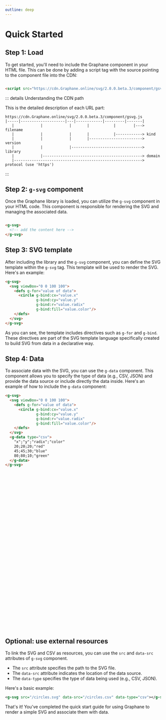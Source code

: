 ```yaml
---
outline: deep
---
```


# Quick Started

## Step 1: Load

To get started, you'll need to include the Graphane component in your HTML file. This can be
done by adding a script tag with the source pointing to the component file into the CDN:

```html

<script src="https://cdn.Graphane.online/svg/2.0.0.beta.3/component/gsvg.js"></script>
```

::: details Understanding the CDN path

This is the detailed description of each URL part:

```
https://cdn.Graphane.online/svg/2.0.0.beta.3/component/gsvg.js
|-----|--------------------|---|------------|---------|-------|
   |            |            |       |           |        |---> filename
   |            |            |       |           |------------> kind
   |            |            |       |------------------------> version
   |            |            |--------------------------------> library
   |            |---------------------------------------------> domain
   |----------------------------------------------------------> protocol (use 'https')
```

:::

## Step 2: `g-svg` component

Once the Graphane library is loaded, you can utilize the `g-svg` component in your HTML code. This
component is responsible for rendering the SVG and managing the associated data.

```html

<g-svg>
  <!-- add the content here -->
</g-svg>
```

## Step 3: SVG template

After including the library and the `g-svg` component, you can define the SVG template within
the `g-svg` tag. This template will be used to render the SVG. Here's an example:

```html
<g-svg>
  <svg viewBox="0 0 100 100">
    <defs g-for="value of data">
      <circle g-bind:cx="value.x"
              g-bind:cy="value.y"
              g-bind:r="value.radix"
              g-bind:fill="value.color"/>
    </defs>
  </svg>
</g-svg>
```

As you can see, the template includes directives such as `g-for` and `g-bind`. These directives are
part of the SVG template language specifically created to build SVG from data in a declarative way.

## Step 4: Data

To associate data with the SVG, you can use the `g-data` component. This component allows you to
specify the type of data (e.g., CSV, JSON) and provide the data source or include directly the data
inside. Here's an example of how to include the `g-data` component:

```html
<g-svg>
  <svg viewBox="0 0 100 100">
    <defs g-for="value of data">
      <circle g-bind:cx="value.x"
              g-bind:cy="value.y"
              g-bind:r="value.radix"
              g-bind:fill="value.color"/>
    </defs>
  </svg>
  <g-data type="csv">
    "x";"y";"radix";"color"
    20;20;20;"red"
    45;45;30;"blue"
    80;80;10;"green"
  </g-data>
</g-svg>
```

<g-svg>
  <svg viewBox="0 0 100 100">
    <defs g-for="value of data">
      <circle g-bind:cx="value.x"
              g-bind:cy="value.y"
              g-bind:r="value.radix"
              g-bind:fill="value.color"/>
    </defs>
  </svg>
  <g-data type="csv" src="/circles.csv">  </g-data>
</g-svg>

## Optional: use external resources

To link the SVG and CSV as resources, you can use the `src` and `data-src` attributes of `g-svg`
component. 

- The `src` attribute specifies the path to the SVG file.
- The `data-src` attribute indicates the location of the data source.
- The `data-type` specifies the type of data being used (e.g., CSV, JSON). 

Here's a basic example:

```svg
<g-svg src="/circles.svg" data-src="/circles.csv" data-type="csv"></g-svg>
```

That's it! You've completed the quick start guide for using Graphane to render a simple SVG and
associate them with data.